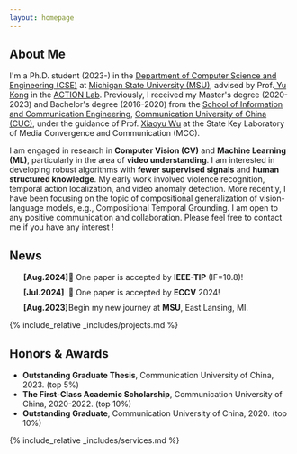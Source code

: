 ```yaml
---
layout: homepage
---
```


## About Me

I'm a Ph.D. student (2023-) in the <a href="https://www.cse.msu.edu/" target="_blank"> Department of Computer Science and Engineering (CSE)</a> at <a href="https://msu.edu/" target="_blank"> Michigan State University (MSU)</a>, advised by Prof.<a href="https://www.egr.msu.edu/~yukong/" target="_blank"> Yu Kong</a> in the <a href="http://aiactionlab.com/" target="_blank"> ACTION Lab</a>. Previously, I received my Master's degree (2020-2023) and Bachelor's degree (2016-2020) from the <a href="https://ices.cuc.edu.cn" target="_blank"> School of Information and Communication Engineering</a>, <a href="https://www.cuc.edu.cn" target="_blank"> Communication University of China (CUC)</a>, under the guidance of Prof. <a href="https://ices.cuc.edu.cn/2019/0919/c5332a135735/page.htm" target="_blank"> Xiaoyu Wu</a> at the State Key Laboratory of Media Convergence and Communication (MCC).

I am engaged in research in **Computer Vision (CV)** and **Machine Learning (ML)**, particularly in the area of **video understanding**. I am interested in developing robust algorithms with **fewer supervised signals** and **human structured knowledge**. My early work involved violence recognition, temporal action localization, and video anomaly detection. More recently, I have been focusing on the topic of compositional generalization of vision-language models, e.g., Compositional Temporal Grounding. I am open to any positive communication and collaboration. Please feel free to contact me if you have any interest !


<!-- ## Research Interests
- **Manifold Learning:** positive semi-definite manifolds learning
- **Machine Learning:** fairness AI, penalization and augmentation methods
- **Functional Data Analysis:** functional regression, and clustering methods
- **High-Dimensional Statistics:** matrix-valued regression and clustering, positive semi-definite matrices estimations -->


<!-- ## Education

- **Aug. 2023 - now**, Ph.D. Student in Computer Science, Michigan State University
- **Sep. 2020 - Jun. 2023**, M.Sc. in Signal and Imformation Processing, Communication University of China
- **Sep. 2016 - Jun. 2020**, B.Eng. in Digital Media Technology, Communication University of China -->

## News
<!-- - **2024.08**  🎉 One paper is accepted by **IEEE-TIP** (IF=10.8)!
- **2024.07**  🎉 One paper is accepted by **ECCV** 2024!
- **2023.08**  Begin my new journey at **MSU**, East Lansing, MI. -->

<!-- <div style="display: flex; margin-bottom: 10px;">
  <div style="min-width: 80px;"><strong>08/2024</strong></div>
  <div style="flex-grow: 1;">🎉 One paper is accepted by <strong>IEEE-TIP</strong> (IF=10.8)!</div>
</div>
<div style="display: flex; margin-bottom: 10px;">
  <div style="min-width: 80px;"><strong>07/2024</strong></div>
  <div style="flex-grow: 1;">🎉 One paper is accepted by <strong>ECCV</strong> 2024!</div>
</div>
<div style="display: flex; margin-bottom: 10px;">
  <div style="min-width: 80px;"><strong>08/2023</strong></div>
  <div style="flex-grow: 1;">Begin my new journey at <strong>MSU</strong>, East Lansing, MI.</div>
</div>
 -->

<div style="display: flex; margin-bottom: 10px; margin-left: 5px;">
  <div style="min-width: 80px; padding-left: 20px;"><strong>[Aug.2024]</strong></div>
  <div style="flex-grow: 1;">🎉 One paper is accepted by <strong>IEEE-TIP</strong> (IF=10.8)!</div>
</div>
<div style="display: flex; margin-bottom: 10px; margin-left: 5px;">
  <div style="min-width: 80px; padding-left: 20px;"><strong>[Jul.2024]</strong></div>
  <div style="flex-grow: 1;">🎉 One paper is accepted by <strong>ECCV</strong> 2024!</div>
</div>
<div style="display: flex; margin-bottom: 10px; margin-left: 5px;">
  <div style="min-width: 80px; padding-left: 20px;"><strong>[Aug.2023]</strong></div>
  <div style="flex-grow: 1;">Begin my new journey at <strong>MSU</strong>, East Lansing, MI.</div>
</div>

<!-- {% include_relative _includes/publications.md %} -->

{% include_relative _includes/projects.md %}

<!-- {% include_relative _includes/talks.md %} -->



## Honors & Awards
- **Outstanding Graduate Thesis**, Communication University of China, 2023. (top 5%)
- **The First-Class Academic Scholarship**, Communication University of China, 2020-2022. (top 10%)
- **Outstanding Graduate**, Communication University of China, 2020. (top 10%)



{% include_relative _includes/services.md %}


<!-- <div id="clustrmaps-globe" style="width: 150px; height: auto;">
    <script type="text/javascript" id="clstr_globe" src="//clustrmaps.com/globe.js?d=-nuY1iShMqFO02w_C6szuPe_vQpsQNc8552X3r2BqYQ"></script>
</div>
 -->
<div id="clustrmaps-globe" style="width: 300px; height: auto;">
    <script type="text/javascript" id="clustrmaps" src="//clustrmaps.com/map_v2.js?d=-nuY1iShMqFO02w_C6szuPe_vQpsQNc8552X3r2BqYQ&cl=ffffff&w=a"></script>
</div>
